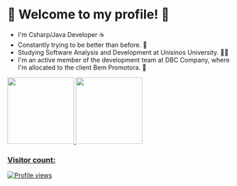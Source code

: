 
<h1 align="left">👾 Welcome to my profile! 👾</h1>


* I'm Csharp/Java Developer ☕
* Constantly trying to be better than before. 🧠
* Studying Software Analysis and Development at Unisinos University. 👨‍🎓
* I'm an active member of the development team at DBC Company, where I'm allocated to the client Bem Promotora. 🚀

<div>
  <a href="https://github.com/uLinck">
  <img height="150em" src="https://github-readme-stats.vercel.app/api?username=uLinck&show_icons=true&theme=dracula&include_all_commits=true&count_private=true">
  <img height="150em" src="https://github-readme-stats.vercel.app/api/top-langs/?username=uLinck&layout=compact&langs_count=7&theme=dracula">
</div>
  
### Visitor count:

<p align="left"> <img src="https://profile-counter.glitch.me/uLinck/count.svg" alt="Profile views" /> </p>

    
    
